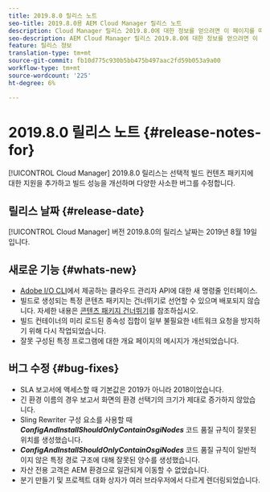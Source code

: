 ```yaml
---
title: 2019.8.0 릴리스 노트
seo-title: 2019.8.0용 AEM Cloud Manager 릴리스 노트
description: Cloud Manager 릴리스 2019.8.0에 대한 정보를 얻으려면 이 페이지를 따르십시오.
seo-description: AEM Cloud Manager 릴리스 2019.8.0에 대한 정보를 얻으려면 이 페이지를 따르십시오.
feature: 릴리스 정보
translation-type: tm+mt
source-git-commit: fb10d775c930b5bb475b497aac2fd59b053a9a00
workflow-type: tm+mt
source-wordcount: '225'
ht-degree: 6%

---
```


# 2019.8.0 릴리스 노트 {#release-notes-for}

[!UICONTROL Cloud Manager] 2019.8.0 릴리스는 선택적 빌드 컨텐츠 패키지에 대한 지원을 추가하고 빌드 성능을 개선하며 다양한 사소한 버그를 수정합니다.

## 릴리스 날짜 {#release-date}

[!UICONTROL Cloud Manager] 버전 2019.8.0의 릴리스 날짜는 2019년 8월 19일입니다.

## 새로운 기능 {#whats-new}

* [Adobe I/O CLI](https://github.com/adobe/aio-cli-plugin-cloudmanager)에서 제공하는 클라우드 관리자 API에 대한 새 명령줄 인터페이스.
* 빌드로 생성되는 특정 콘텐츠 패키지는 건너뛰기로 선언할 수 있으며 배포되지 않습니다. 자세한 내용은 [콘텐츠 패키지 건너뛰기](/help/using/setting-up-project.md#skipping-content-packages)를 참조하십시오.
* 빌드 컨테이너의 미리 로드된 종속성 집합이 일부 불필요한 네트워크 요청을 방지하기 위해 다시 작업되었습니다.
* 잘못 구성된 특정 프로그램에 대한 개요 페이지의 메시지가 개선되었습니다.

## 버그 수정 {#bug-fixes}

* SLA 보고서에 액세스할 때 기본값은 2019가 아니라 2018이었습니다.
* 긴 환경 이름의 경우 보고서 화면의 환경 선택기의 크기가 제대로 증가하지 않았습니다.
* Sling Rewriter 구성 요소를 사용할 때 ***ConfigAndInstallShouldOnlyContainOsgiNodes*** 코드 품질 규칙이 잘못된 위치를 생성했습니다.
* ***ConfigAndInstallShouldOnlyContainOsgiNodes*** 코드 품질 규칙이 일반적이지 않은 특정 경로 구조에 대해 잘못된 양수를 생성했습니다.
* 자산 전용 고객은 AEM 환경으로 일관되게 이동할 수 없었습니다.
* 분기 만들기 및 프로젝트 대화 상자가 여러 브라우저에서 다르게 렌더링되었습니다.
